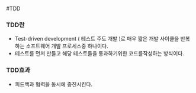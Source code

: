 #TDD

### TDD란
- Test-driven development ( 테스트 주도 개발 )로 매우 짧은 개발 사이클을 반복하는 소프트웨어 개발 프로세스중 하나이다. 
- 테스트를 먼저 만들고 해당 테스트들을 통과하기위한 코드를작성하는 방식이다.

### TDD효과
- 피드백과 협력을 동시에 증진시킨다.
